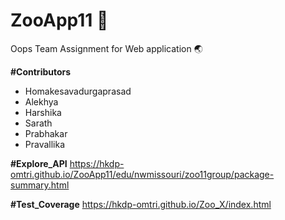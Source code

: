 # ZooApp11 :file_folder:
Oops Team Assignment for Web application :earth_asia:

**#Contributors**
* Homakesavadurgaprasad 
* Alekhya 
* Harshika 
* Sarath 
* Prabhakar
* Pravallika


**#Explore_API**
<https://hkdp-omtri.github.io/ZooApp11/edu/nwmissouri/zoo11group/package-summary.html>

**#Test_Coverage**
<https://hkdp-omtri.github.io/Zoo_X/index.html>

